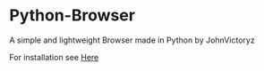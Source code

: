 # Python-Browser

A simple and lightweight Browser made in Python by JohnVictoryz


For installation see [Here](https://python-browser.github.io/SimplePythonBrowser/installation)
